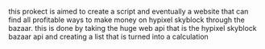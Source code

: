 this prokect is aimed to create a script and eventually a website that can find all profitable ways to make money on hypixel skyblock through the bazaar.
this is done by taking the huge web api that is the hypixel skyblock bazaar api and creating a list that is turned into a calculation
